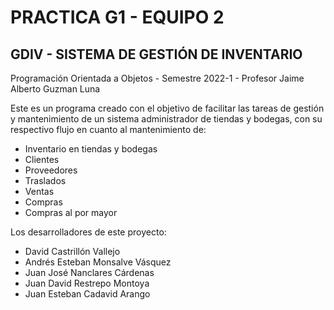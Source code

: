 # PRACTICA G1 - EQUIPO 2

## GDIV - SISTEMA DE GESTIÓN DE INVENTARIO

Programación Orientada a Objetos - Semestre 2022-1 - Profesor Jaime Alberto Guzman Luna

Este es un programa creado con el objetivo de facilitar las tareas de gestión y mantenimiento de un sistema administrador de tiendas y bodegas, con su respectivo flujo en cuanto al mantenimiento de:

- Inventario en tiendas y bodegas
- Clientes
- Proveedores 
- Traslados
- Ventas
- Compras
- Compras al por mayor

Los desarrolladores de este proyecto:

- David Castrillón Vallejo 
- Andrés Esteban Monsalve Vásquez 
- Juan José Nanclares Cárdenas 
- Juan David Restrepo Montoya  
- Juan Esteban Cadavid Arango     

